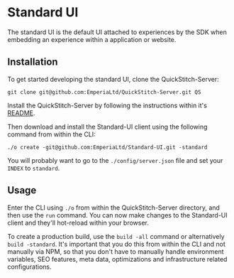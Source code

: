 # Standard UI

The standard UI is the default UI attached to experiences by the SDK when embedding an experience within a application
or website.

## Installation

To get started developing the standard UI, clone the QuickStitch-Server:

```console
git clone git@github.com:EmperiaLtd/QuickStitch-Server.git QS
```

Install the QuickStitch-Server by following the instructions within it's
[README](https://github.com/EmperiaLtd/QuickStitch-Server/blob/Production/README.md).

Then download and install the Standard-UI client using the following command from within the CLI:

```console
./o create -git@github.com:EmperiaLtd/Standard-UI.git -standard
```

You will probably want to go to the `./config/server.json` file and set your `INDEX` to `standard`.

## Usage

Enter the CLI using `./o` from within the QuickStitch-Server directory, and then use the `run` command.
You can now make changes to the Standard-UI client and they'll hot-reload within your browser.

To create a production build, use the `build -all` command or alternatively `build -standard`.
It's important that you do this from within the CLI and not manually via NPM, so that you don't have to manually
handle environment variables, SEO features, meta data, optimizations and infrastructure related configurations.
